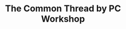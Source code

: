 ---
title: "The Common Thread by PC Workshop"
url: /defiance/the-common-thread-by-pc-workshop/
shop: houseware
---